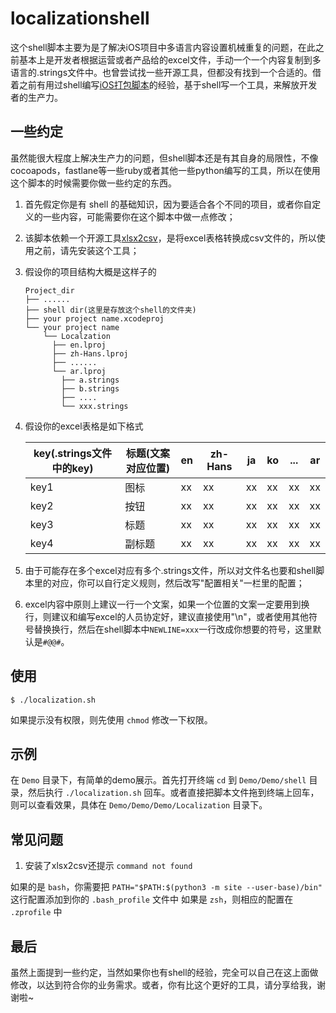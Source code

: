 # localizationshell
这个shell脚本主要为是了解决iOS项目中多语言内容设置机械重复的问题，在此之前基本上是开发者根据运营或者产品给的excel文件，手动一个一个内容复制到多语言的.strings文件中。也曾尝试找一些开源工具，但都没有找到一个合适的。借着之前有用过shell编写[iOS打包脚本](https://github.com/lbininhbl/AutoPackageScript)的经验，基于shell写一个工具，来解放开发者的生产力。

## 一些约定

虽然能很大程度上解决生产力的问题，但shell脚本还是有其自身的局限性，不像cocoapods，fastlane等一些ruby或者其他一些python编写的工具，所以在使用这个脚本的时候需要你做一些约定的东西。

1. 首先假定你是有 shell 的基础知识，因为要适合各个不同的项目，或者你自定义的一些内容，可能需要你在这个脚本中做一点修改；

2. 该脚本依赖一个开源工具[xlsx2csv](https://github.com/dilshod/xlsx2csv)，是将excel表格转换成csv文件的，所以使用之前，请先安装这个工具；

3. 假设你的项目结构大概是这样子的

   ```
   Project_dir
   ├── ......
   ├── shell dir(这里是存放这个shell的文件夹)
   ├── your project name.xcodeproj
   └── your project name
       └── Localzation 
         ├── en.lproj
         ├── zh-Hans.lproj
         ├── ......
         └── ar.lproj
           ├── a.strings
           ├── b.strings
           ├── ....
           └── xxx.strings
   ```

4. 假设你的excel表格是如下格式

   | key(.strings文件中的key) | 标题(文案对应位置) | en   | zh-Hans | ja   | ko   | ...  | ar   |
   | ------------------------ | ------------------ | ---- | ------- | ---- | ---- | ---- | ---- |
   | key1                     | 图标               | xx   | xx      | xx   | xx   | xx   | xx   |
   | key2                     | 按钮               | xx   | xx      | xx   | xx   | xx   | xx   |
   | key3                     | 标题               | xx   | xx      | xx   | xx   | xx   | xx   |
   | key4                     | 副标题             | xx   | xx      | xx   | xx   | xx   | xx   |

5. 由于可能存在多个excel对应有多个.strings文件，所以对文件名也要和shell脚本里的对应，你可以自行定义规则，然后改写"配置相关"一栏里的配置；

6. excel内容中原则上建议一行一个文案，如果一个位置的文案一定要用到换行，则建议和编写excel的人员协定好，建议直接使用"\n"，或者使用其他符号替换换行，然后在shell脚本中`NEWLINE=xxx`一行改成你想要的符号，这里默认是`#@@#`。



## 使用

```shell
$ ./localization.sh
```

如果提示没有权限，则先使用 `chmod` 修改一下权限。

## 示例

在 `Demo` 目录下，有简单的demo展示。首先打开终端 `cd` 到 `Demo/Demo/shell` 目录，然后执行 `./localization.sh` 回车。或者直接把脚本文件拖到终端上回车，则可以查看效果，具体在 `Demo/Demo/Demo/Localization` 目录下。

## 常见问题

1. 安装了xlsx2csv还提示 `command not found`

如果的是 `bash`，你需要把 `PATH="$PATH:$(python3 -m site --user-base)/bin"` 这行配置添加到你的 `.bash_profile` 文件中
如果是 `zsh`，则相应的配置在 `.zprofile` 中

## 最后

虽然上面提到一些约定，当然如果你也有shell的经验，完全可以自己在这上面做修改，以达到符合你的业务需求。或者，你有比这个更好的工具，请分享给我，谢谢啦~

